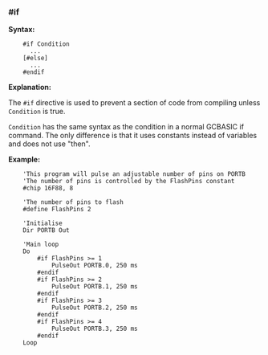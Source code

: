 <div class="section">

<div class="titlepage">

<div>

<div>

### <span id="_if"></span>\#if

</div>

</div>

</div>

<span class="strong">**Syntax:**</span>

``` screen
    #if Condition
      ...
    [#else]
      ...
    #endif
```

<span class="strong">**Explanation:**</span>

The `#if` directive is used to prevent a section of code from compiling
unless `Condition` is true.

`Condition` has the same syntax as the condition in a normal GCBASIC if
command. The only difference is that it uses constants instead of
variables and does not use "then".

<span class="strong">**Example:**</span>

``` screen
    'This program will pulse an adjustable number of pins on PORTB
    'The number of pins is controlled by the FlashPins constant
    #chip 16F88, 8

    'The number of pins to flash
    #define FlashPins 2

    'Initialise
    Dir PORTB Out

    'Main loop
    Do
        #if FlashPins >= 1
            PulseOut PORTB.0, 250 ms
        #endif
        #if FlashPins >= 2
            PulseOut PORTB.1, 250 ms
        #endif
        #if FlashPins >= 3
            PulseOut PORTB.2, 250 ms
        #endif
        #if FlashPins >= 4
            PulseOut PORTB.3, 250 ms
        #endif
    Loop
```

</div>
